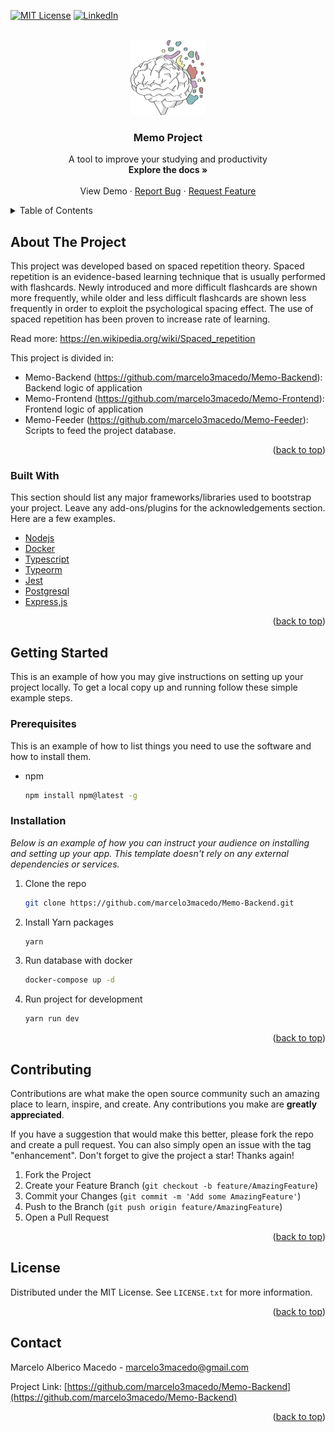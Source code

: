 [![MIT License][license-shield]][license-url]
[![LinkedIn][linkedin-shield]][linkedin-url]

<!-- PROJECT LOGO -->
<br />
<div align="center">
  <a href="https://github.com/marcelo3macedo/Memo-Backend">
    <img src="images/logo.png" alt="Logo" width="120" height="120">
  </a>

  <h3 align="center">Memo Project</h3>

  <p align="center">
    A tool to improve your studying and productivity
    <br />
    <a><strong>Explore the docs »</strong></a>
    <br />
    <br />
    <a>View Demo</a>
    ·
    <a href="https://github.com/marcelo3macedo/Memo-Backend/issues">Report Bug</a>
    ·
    <a href="https://github.com/marcelo3macedo/Memo-Backend/issues">Request Feature</a>
  </p>
</div>


<!-- TABLE OF CONTENTS -->
<details>
  <summary>Table of Contents</summary>
  <ol>
    <li>
      <a href="#about-the-project">About The Project</a>
      <ul>
        <li><a href="#built-with">Built With</a></li>
      </ul>
    </li>
    <li>
      <a href="#getting-started">Getting Started</a>
      <ul>
        <li><a href="#prerequisites">Prerequisites</a></li>
        <li><a href="#installation">Installation</a></li>
      </ul>
    </li>
    <li><a href="#usage">Usage</a></li>
    <li><a href="#roadmap">Roadmap</a></li>
    <li><a href="#contributing">Contributing</a></li>
    <li><a href="#license">License</a></li>
    <li><a href="#contact">Contact</a></li>
    <li><a href="#acknowledgments">Acknowledgments</a></li>
  </ol>
</details>



<!-- ABOUT THE PROJECT -->
## About The Project

This project was developed based on spaced repetition theory.
Spaced repetition is an evidence-based learning technique that is usually performed with flashcards. 
Newly introduced and more difficult flashcards are shown more frequently, while older and less difficult flashcards are shown less frequently in order to exploit the psychological spacing effect. 
The use of spaced repetition has been proven to increase rate of learning.

Read more: https://en.wikipedia.org/wiki/Spaced_repetition

This project is divided in:
* Memo-Backend (https://github.com/marcelo3macedo/Memo-Backend): Backend logic of application 
* Memo-Frontend (https://github.com/marcelo3macedo/Memo-Frontend): Frontend logic of application
* Memo-Feeder (https://github.com/marcelo3macedo/Memo-Feeder): Scripts to feed the project database.

<p align="right">(<a href="#top">back to top</a>)</p>



### Built With

This section should list any major frameworks/libraries used to bootstrap your project. Leave any add-ons/plugins for the acknowledgements section. Here are a few examples.

* [Nodejs](https://nodejs.org/)
* [Docker](https://www.docker.com/)
* [Typescript](https://www.typescriptlang.org/)
* [Typeorm](https://typeorm.io/)
* [Jest](https://jestjs.io/)
* [Postgresql](https://www.postgresql.org/)
* [Express,js](https://expressjs.com/)

<p align="right">(<a href="#top">back to top</a>)</p>



<!-- GETTING STARTED -->
## Getting Started

This is an example of how you may give instructions on setting up your project locally.
To get a local copy up and running follow these simple example steps.

### Prerequisites

This is an example of how to list things you need to use the software and how to install them.
* npm
  ```sh
  npm install npm@latest -g
  ```

### Installation

_Below is an example of how you can instruct your audience on installing and setting up your app. This template doesn't rely on any external dependencies or services._

1. Clone the repo
   ```sh
   git clone https://github.com/marcelo3macedo/Memo-Backend.git
   ```
2. Install Yarn packages
   ```sh
   yarn
   ```
3. Run database with docker
   ```sh
   docker-compose up -d
   ```
4. Run project for development
   ```sh
   yarn run dev
   ```

<p align="right">(<a href="#top">back to top</a>)</p>




<!-- CONTRIBUTING -->
## Contributing

Contributions are what make the open source community such an amazing place to learn, inspire, and create. Any contributions you make are **greatly appreciated**.

If you have a suggestion that would make this better, please fork the repo and create a pull request. You can also simply open an issue with the tag "enhancement".
Don't forget to give the project a star! Thanks again!

1. Fork the Project
2. Create your Feature Branch (`git checkout -b feature/AmazingFeature`)
3. Commit your Changes (`git commit -m 'Add some AmazingFeature'`)
4. Push to the Branch (`git push origin feature/AmazingFeature`)
5. Open a Pull Request

<p align="right">(<a href="#top">back to top</a>)</p>



<!-- LICENSE -->
## License

Distributed under the MIT License. See `LICENSE.txt` for more information.

<p align="right">(<a href="#top">back to top</a>)</p>



<!-- CONTACT -->
## Contact

Marcelo Alberico Macedo - marcelo3macedo@gmail.com

Project Link: [https://github.com/marcelo3macedo/Memo-Backend](https://github.com/marcelo3macedo/Memo-Backend)

<p align="right">(<a href="#top">back to top</a>)</p>




<!-- MARKDOWN LINKS & IMAGES -->
<!-- https://www.markdownguide.org/basic-syntax/#reference-style-links -->
[contributors-shield]: https://img.shields.io/github/contributors/othneildrew/Best-README-Template.svg?style=for-the-badge
[contributors-url]: https://github.com/marcelo3macedo/Memo-Backend/graphs/contributors
[forks-shield]: https://img.shields.io/github/forks/othneildrew/Best-README-Template.svg?style=for-the-badge
[forks-url]: https://github.com/marcelo3macedo/Memo-Backend/network/members
[stars-shield]: https://img.shields.io/github/stars/othneildrew/Best-README-Template.svg?style=for-the-badge
[stars-url]: https://github.com/marcelo3macedo/Memo-Backend/stargazers
[issues-shield]: https://img.shields.io/github/issues/othneildrew/Best-README-Template.svg?style=for-the-badge
[issues-url]: https://github.com/marcelo3macedo/Memo-Backend/issues
[license-shield]: https://img.shields.io/github/license/othneildrew/Best-README-Template.svg?style=for-the-badge
[license-url]: https://github.com/othneildrew/Best-README-Template/blob/master/LICENSE.txt
[linkedin-shield]: https://img.shields.io/badge/-LinkedIn-black.svg?style=for-the-badge&logo=linkedin&colorB=555
[linkedin-url]: https://linkedin.com/in/marcelo-alberico-macedo-23639630
[product-screenshot]: images/logo.png
